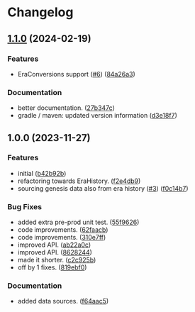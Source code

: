 # Changelog

## [1.1.0](https://github.com/cardano-foundation/cf-cardano-conversions-java/compare/v1.0.0...v1.1.0) (2024-02-19)


### Features

* EraConversions support ([#6](https://github.com/cardano-foundation/cf-cardano-conversions-java/issues/6)) ([84a26a3](https://github.com/cardano-foundation/cf-cardano-conversions-java/commit/84a26a3fc573e5dd10ac38252dc4786e23053b07))


### Documentation

* better documentation. ([27b347c](https://github.com/cardano-foundation/cf-cardano-conversions-java/commit/27b347c72c788f3c416feff20b614600e251d3ce))
* gradle / maven: updated version information ([d3e18f7](https://github.com/cardano-foundation/cf-cardano-conversions-java/commit/d3e18f78f4b6c12c9c05e5b42ccc99ab0f7c72c3))

## 1.0.0 (2023-11-27)


### Features

* initial ([b42b92b](https://github.com/cardano-foundation/cf-cardano-conversions-java/commit/b42b92b69823d01098851ecf91d0419a65130e83))
* refactoring towards EraHistory. ([f2e4db9](https://github.com/cardano-foundation/cf-cardano-conversions-java/commit/f2e4db9cbf7ec6e6da852411a87ce89c266aa25e))
* sourcing genesis data also from era history ([#3](https://github.com/cardano-foundation/cf-cardano-conversions-java/issues/3)) ([f0c14b7](https://github.com/cardano-foundation/cf-cardano-conversions-java/commit/f0c14b75842fc11442508f1ed572f67360a2f638))


### Bug Fixes

* added extra pre-prod unit test. ([55f9626](https://github.com/cardano-foundation/cf-cardano-conversions-java/commit/55f96269e8ac758b144a9e2c237c82f80d6720f7))
* code improvements. ([62faacb](https://github.com/cardano-foundation/cf-cardano-conversions-java/commit/62faacb5766f692a9223258b06029f95a76085fb))
* code improvements. ([310e7ff](https://github.com/cardano-foundation/cf-cardano-conversions-java/commit/310e7ff95aa27415989d36c3d47370441bf072ef))
* improved API. ([ab22a0c](https://github.com/cardano-foundation/cf-cardano-conversions-java/commit/ab22a0c6bea13e7eb97079935f008168e0de1d38))
* improved API. ([8628244](https://github.com/cardano-foundation/cf-cardano-conversions-java/commit/8628244d170c65b536da9c064c6637a8be4fcc8e))
* made it shorter. ([c2c925b](https://github.com/cardano-foundation/cf-cardano-conversions-java/commit/c2c925b25458cd0438ca1c5b564085d19bdbbf4c))
* off by 1 fixes. ([819ebf0](https://github.com/cardano-foundation/cf-cardano-conversions-java/commit/819ebf0a8d9aa77ec4c8a17666489fae1ab8df81))


### Documentation

* added data sources. ([f64aac5](https://github.com/cardano-foundation/cf-cardano-conversions-java/commit/f64aac5caee3f99bde3ac3c93198be6bc0a586d3))
